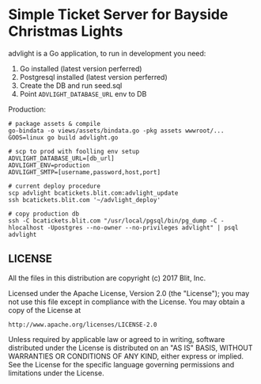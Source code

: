 # Simple Ticket Server for Bayside Christmas Lights

advlight is a Go application, to run in development you need:

1. Go installed (latest version perferred)
1. Postgresql installed (latest version perferred)
1. Create the DB and run seed.sql 
1. Point `ADVLIGHT_DATABASE_URL` env to DB

Production:
```
# package assets & compile
go-bindata -o views/assets/bindata.go -pkg assets wwwroot/...
GOOS=linux go build advlight.go

# scp to prod with foolling env setup
ADVLIGHT_DATABASE_URL=[db_url]
ADVLIGHT_ENV=production
ADVLIGHT_SMTP=[username,password,host,port]

# current deploy procedure
scp advlight bcatickets.blit.com:advlight_update
ssh bcatickets.blit.com '~/advlight_deploy'

# copy production db
ssh -C bcatickets.blit.com "/usr/local/pgsql/bin/pg_dump -C -hlocalhost -Upostgres --no-owner --no-privileges advlight" | psql advlight

```

## LICENSE

All the files in this distribution are copyright (c) 2017 Blit, Inc.

Licensed under the Apache License, Version 2.0 (the "License");
you may not use this file except in compliance with the License.
You may obtain a copy of the License at

    http://www.apache.org/licenses/LICENSE-2.0

Unless required by applicable law or agreed to in writing, software
distributed under the License is distributed on an "AS IS" BASIS,
WITHOUT WARRANTIES OR CONDITIONS OF ANY KIND, either express or implied.
See the License for the specific language governing permissions and
limitations under the License.

